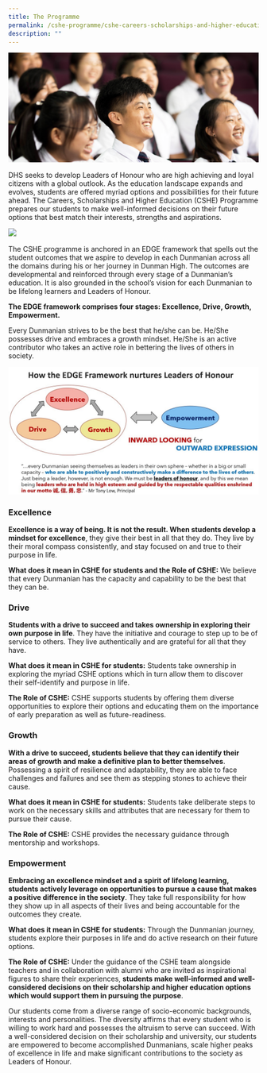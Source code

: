 ```yaml
---
title: The Programme
permalink: /cshe-programme/cshe-careers-scholarships-and-higher-education/
description: ""
---
```

![](/images/Homepage/masthead-CSHE.png)

DHS seeks to develop Leaders of Honour who are high achieving and loyal citizens with a global outlook. As the education landscape expands and evolves, students are offered myriad options and possibilities for their future ahead. The Careers, Scholarships and Higher Education (CSHE) Programme prepares our students to make well-informed decisions on their future options that best match their interests, strengths and aspirations.

![](https://dunmanhigh.moe.edu.sg/wp-content/uploads/2020/01/CSHE-The-Dunmanian-Edge.jpg)

The CSHE programme is anchored in an EDGE framework that spells out the student outcomes that we aspire to develop in each Dunmanian across all the domains during his or her journey in Dunman High. The outcomes are developmental and reinforced through every stage of a Dunmanian’s education. It is also grounded in the school’s vision for each Dunmanian to be lifelong learners and Leaders of Honour.

**The EDGE framework comprises four stages: Excellence, Drive, Growth, Empowerment.**

Every Dunmanian strives to be the best that he/she can be. He/She possesses drive and embraces a growth mindset. He/She is an active contributor who takes an active role in bettering the lives of others in society.

![](/images/CSHE-Leaders-of-Honour.jpg)

### Excellence
**Excellence is a way of being. It is not the result. When students develop a mindset for excellence**, they give their best in all that they do. They live by their moral compass consistently, and stay focused on and true to their purpose in life.

**What does it mean in CSHE for students and the Role of CSHE:** We believe that every Dunmanian has the capacity and capability to be the best that they can be.


### Drive 
**Students with a drive to succeed and takes ownership in exploring their own purpose in life**. They have the initiative and courage to step up to be of service to others. They live authentically and are grateful for all that they have.

**What does it mean in CSHE for students:** Students take ownership in exploring the myriad CSHE options which in turn allow them to discover their self-identify and purpose in life.

**The Role of CSHE:** CSHE supports students by offering them diverse opportunities to explore their options and educating them on the importance of early preparation as well as future-readiness.

### Growth
**With a drive to succeed, students believe that they can identify their areas of growth and make a definitive plan to better themselves**. Possessing a spirit of resilience and adaptability, they are able to face challenges and failures and see them as stepping stones to achieve their cause.

**What does it mean in CSHE for students:** Students take deliberate steps to work on the necessary skills and attributes that are necessary for them to pursue their cause.

**The Role of CSHE:** CSHE provides the necessary guidance through mentorship and workshops.


### Empowerment
**Embracing an excellence mindset and a spirit of lifelong learning, students actively leverage on opportunities to pursue a cause that makes a positive difference in the society**. They take full responsibility for how they show up in all aspects of their lives and being accountable for the outcomes they create.

**What does it mean in CSHE for students:** Through the Dunmanian journey, students explore their purposes in life and do active research on their future options.

**The Role of CSHE:** Under the guidance of the CSHE team alongside teachers and in collaboration with alumni who are invited as inspirational figures to share their experiences, **students make well-informed and well-considered decisions on their scholarship and higher education options which would support them in pursuing the purpose**.

Our students come from a diverse range of socio-economic backgrounds, interests and personalities. The diversity affirms that every student who is willing to work hard and possesses the altruism to serve can succeed. With a well-considered decision on their scholarship and university, our students are empowered to become accomplished Dunmanians, scale higher peaks of excellence in life and make significant contributions to the society as Leaders of Honour.